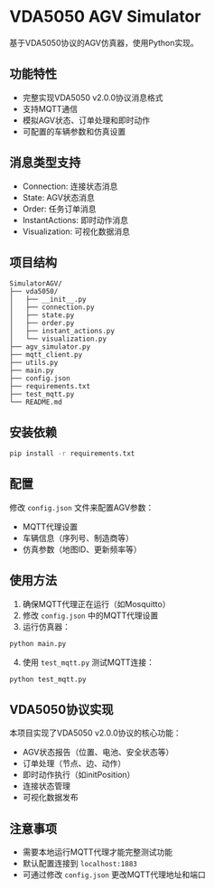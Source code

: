 # VDA5050 AGV Simulator

基于VDA5050协议的AGV仿真器，使用Python实现。

## 功能特性

- 完整实现VDA5050 v2.0.0协议消息格式
- 支持MQTT通信
- 模拟AGV状态、订单处理和即时动作
- 可配置的车辆参数和仿真设置

## 消息类型支持

- Connection: 连接状态消息
- State: AGV状态消息
- Order: 任务订单消息
- InstantActions: 即时动作消息
- Visualization: 可视化数据消息

## 项目结构

```
SimulatorAGV/
├── vda5050/
│   ├── __init__.py
│   ├── connection.py
│   ├── state.py
│   ├── order.py
│   ├── instant_actions.py
│   └── visualization.py
├── agv_simulator.py
├── mqtt_client.py
├── utils.py
├── main.py
├── config.json
├── requirements.txt
├── test_mqtt.py
└── README.md
```

## 安装依赖

```bash
pip install -r requirements.txt
```

## 配置

修改 `config.json` 文件来配置AGV参数：

- MQTT代理设置
- 车辆信息（序列号、制造商等）
- 仿真参数（地图ID、更新频率等）

## 使用方法

1. 确保MQTT代理正在运行（如Mosquitto）
2. 修改 `config.json` 中的MQTT代理设置
3. 运行仿真器：

```bash
python main.py
```

4. 使用 `test_mqtt.py` 测试MQTT连接：

```bash
python test_mqtt.py
```

## VDA5050协议实现

本项目实现了VDA5050 v2.0.0协议的核心功能：

- AGV状态报告（位置、电池、安全状态等）
- 订单处理（节点、边、动作）
- 即时动作执行（如initPosition）
- 连接状态管理
- 可视化数据发布

## 注意事项

- 需要本地运行MQTT代理才能完整测试功能
- 默认配置连接到 `localhost:1883`
- 可通过修改 `config.json` 更改MQTT代理地址和端口